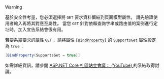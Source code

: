 > [!WARNING]
> 基於安全性考量，您必須選擇將 `GET` 要求資料繫結到頁面模型屬性。 請先驗證使用者輸入再將其對應至屬性。 當您 `GET` 針對依賴查詢字串或路由值的案例進行定址時，加入宣告系結會很有用。
>
> 若要系結要求的屬性 `GET` ，請將屬性 [`[BindProperty]`](xref:Microsoft.AspNetCore.Mvc.BindPropertyAttribute) 的 `SupportsGet` 屬性設定為 `true` ：
>
> ```csharp
> [BindProperty(SupportsGet = true)]
> ```
>
> 如需詳細資訊，請參閱 [ASP.NET Core 社區站立會議： (YouTube) ](https://www.youtube.com/watch?v=p7iHB9V-KVU&feature=youtu.be&t=54m27s)的系結取得討論。
